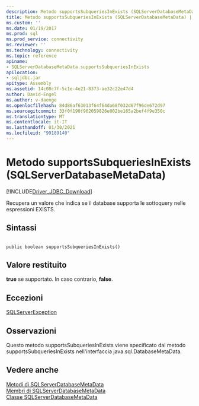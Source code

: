 ```yaml
---
description: Metodo supportsSubqueriesInExists (SQLServerDatabaseMetaData)
title: Metodo supportsSubqueriesInExists (SQLServerDatabaseMetaData) | Microsoft Docs
ms.custom: ''
ms.date: 01/19/2017
ms.prod: sql
ms.prod_service: connectivity
ms.reviewer: ''
ms.technology: connectivity
ms.topic: reference
apiname:
- SQLServerDatabaseMetaData.supportsSubqueriesInExists
apilocation:
- sqljdbc.jar
apitype: Assembly
ms.assetid: 14c08c7f-5c1e-4e21-8373-ae32c22e47d4
author: David-Engel
ms.author: v-daenge
ms.openlocfilehash: 84d86af63013f64f64da68f032d67f96de672d97
ms.sourcegitcommit: 33f0f190f962059826e002be165a2bef4f9e350c
ms.translationtype: MT
ms.contentlocale: it-IT
ms.lasthandoff: 01/30/2021
ms.locfileid: "99189140"
---
```

# <a name="supportssubqueriesinexists-method-sqlserverdatabasemetadata"></a>Metodo supportsSubqueriesInExists (SQLServerDatabaseMetaData)
[!INCLUDE[Driver_JDBC_Download](../../../includes/driver_jdbc_download.md)]

  Recupera un valore che indica se il database supporta le sottoquery nelle espressioni EXISTS.  
  
## <a name="syntax"></a>Sintassi  
  
```  
  
public boolean supportsSubqueriesInExists()  
```  
  
## <a name="return-value"></a>Valore restituito  
 **true** se supportato. In caso contrario, **false**.  
  
## <a name="exceptions"></a>Eccezioni  
 [SQLServerException](../../../connect/jdbc/reference/sqlserverexception-class.md)  
  
## <a name="remarks"></a>Osservazioni  
 Questo metodo supportsSubqueriesInExists viene specificato dal metodo supportsSubqueriesInExists nell'interfaccia java.sql.DatabaseMetaData.  
  
## <a name="see-also"></a>Vedere anche  
 [Metodi di SQLServerDatabaseMetaData](../../../connect/jdbc/reference/sqlserverdatabasemetadata-methods.md)   
 [Membri di SQLServerDatabaseMetaData](../../../connect/jdbc/reference/sqlserverdatabasemetadata-members.md)   
 [Classe SQLServerDatabaseMetaData](../../../connect/jdbc/reference/sqlserverdatabasemetadata-class.md)  
  
  
